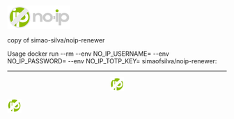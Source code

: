 ![logo](https://github.com/habuild/hassio/blob/main/noip-renewer/logo.png?raw=true)

copy of simao-silva/noip-renewer

Usage
docker run --rm --env NO_IP_USERNAME=<EMAIL> --env NO_IP_PASSWORD=<PASSWORD> --env NO_IP_TOTP_KEY=<NOIP TOTP KEY> simaofsilva/noip-renewer:<TAG>

---

<p align="center">
<img src="https://github.com/habuild/hassio/blob/main/noip-renewer/icon.png">
</p>

![icon](https://github.com/habuild/hassio/blob/main/noip-renewer/icon.png?raw=true)
